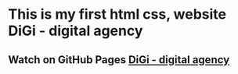 # This is my first html css, website DiGi - digital agency
## Watch on GitHub Pages [DiGi - digital agency](https://romanspichak.github.io/di-gi/)
